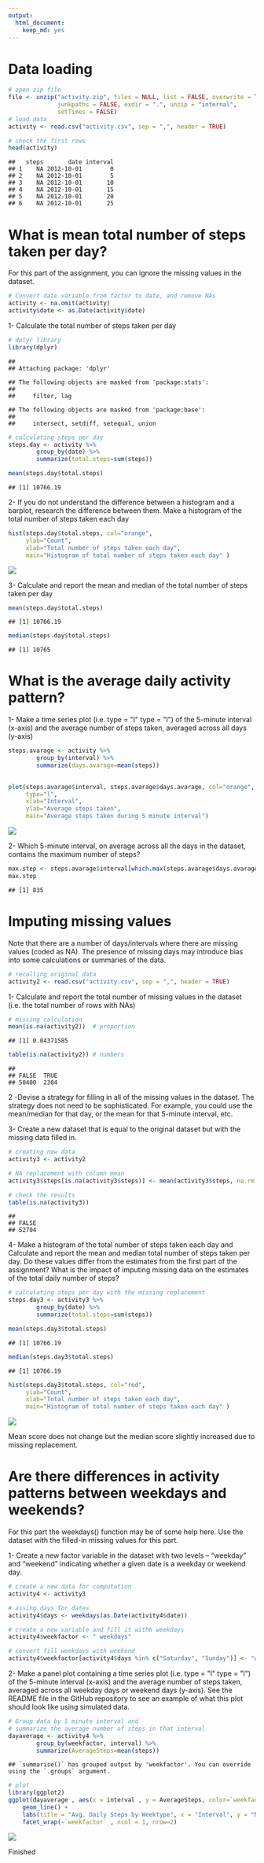 ```yaml
---
output: 
  html_document: 
    keep_md: yes
---
```



# Data loading 




```r
# open zip file
file <- unzip("activity.zip", files = NULL, list = FALSE, overwrite = TRUE,
              junkpaths = FALSE, exdir = ".", unzip = "internal",
              setTimes = FALSE)
# load data
activity <- read.csv("activity.csv", sep = ",", header = TRUE)

# check the first rows
head(activity)
```

```
##   steps       date interval
## 1    NA 2012-10-01        0
## 2    NA 2012-10-01        5
## 3    NA 2012-10-01       10
## 4    NA 2012-10-01       15
## 5    NA 2012-10-01       20
## 6    NA 2012-10-01       25
```



# What is mean total number of steps taken per day?

For this part of the assignment, you can ignore the missing values in the dataset.


```r
# Convert date variable from factor to date, and remove NAs
activity <- na.omit(activity)
activity$date <- as.Date(activity$date)
```

1- Calculate the total number of steps taken per day


```r
# dplyr library
library(dplyr)
```

```
## 
## Attaching package: 'dplyr'
```

```
## The following objects are masked from 'package:stats':
## 
##     filter, lag
```

```
## The following objects are masked from 'package:base':
## 
##     intersect, setdiff, setequal, union
```

```r
# calculating steps per day
steps.day <- activity %>% 
        group_by(date) %>% 
        summarize(total.steps=sum(steps))

mean(steps.day$total.steps)
```

```
## [1] 10766.19
```

2- If you do not understand the difference between a histogram and a barplot, research the difference between them. Make a histogram of the total number of steps taken each day


```r
hist(steps.day$total.steps, col="orange", 
     ylab="Count", 
     xlab="Total number of steps taken each day",
     main="Histogram of total number of steps taken each day" )
```

![](PA1_template_files/figure-html/unnamed-chunk-4-1.png)<!-- -->

3- Calculate and report the mean and median of the total number of steps taken per day


```r
mean(steps.day$total.steps)
```

```
## [1] 10766.19
```

```r
median(steps.day$total.steps)
```

```
## [1] 10765
```


# What is the average daily activity pattern?

1- Make a time series plot (i.e. type = "l" type = "l") of the 5-minute interval (x-axis) and the average number of steps taken, averaged across all days (y-axis)


```r
steps.avarage <- activity %>% 
        group_by(interval) %>% 
        summarize(days.avarage=mean(steps))
    

plot(steps.avarage$interval, steps.avarage$days.avarage, col="orange",
     type="l",
     xlab="Interval",
     ylab="Average steps taken",
     main="Average steps taken during 5 minute interval")
```

![](PA1_template_files/figure-html/unnamed-chunk-6-1.png)<!-- -->

2- Which 5-minute interval, on average across all the days in the dataset, contains the maximum number of steps?


```r
max.step <- steps.avarage$interval[which.max(steps.avarage$days.avarage)]
max.step
```

```
## [1] 835
```

# Imputing missing values
Note that there are a number of days/intervals where there are missing values (coded as NA). The presence of missing days may introduce bias into some calculations or summaries of the data.


```r
# recalling original data
activity2 <- read.csv("activity.csv", sep = ",", header = TRUE)
```

1- Calculate and report the total number of missing values in the dataset (i.e. the total number of rows with NAs)

```r
# missing calculation
mean(is.na(activity2))  # proportion
```

```
## [1] 0.04371585
```

```r
table(is.na(activity2)) # numbers
```

```
## 
## FALSE  TRUE 
## 50400  2304
```



2 -Devise a strategy for filling in all of the missing values in the dataset. The strategy does not need to be sophisticated. For example, you could use the mean/median for that day, or the mean for that 5-minute interval, etc.

3- Create a new dataset that is equal to the original dataset but with the missing data filled in.


```r
# creating new data
activity3 <- activity2

# NA replacement with column mean
activity3$steps[is.na(activity3$steps)] <- mean(activity3$steps, na.rm = TRUE)

# check the results
table(is.na(activity3))
```

```
## 
## FALSE 
## 52704
```


4- Make a histogram of the total number of steps taken each day and Calculate and report the mean and median total number of steps taken per day. Do these values differ from the estimates from the first part of the assignment? What is the impact of imputing missing data on the estimates of the total daily number of steps?


```r
# calculating steps per day with the missing replacement
steps.day3 <- activity3 %>% 
        group_by(date) %>% 
        summarize(total.steps=sum(steps))

mean(steps.day3$total.steps)
```

```
## [1] 10766.19
```

```r
median(steps.day3$total.steps)
```

```
## [1] 10766.19
```

```r
hist(steps.day3$total.steps, col="red", 
     ylab="Count", 
     xlab="Total number of steps taken each day",
     main="Histogram of total number of steps taken each day" )
```

![](PA1_template_files/figure-html/unnamed-chunk-11-1.png)<!-- -->

Mean score does not change but the median score slightly increased due to missing replacement. 

# Are there differences in activity patterns between weekdays and weekends?

For this part the weekdays() function may be of some help here. Use the dataset with the filled-in missing values for this part.

1- Create a new factor variable in the dataset with two levels – “weekday” and “weekend” indicating whether a given date is a weekday or weekend day.


```r
# create a new data for computation
activity4 <- activity3

# assing days for dates
activity4$days <- weekdays(as.Date(activity4$date))

# create a new variable and fill it withh weekdays
activity4$weekfactor <- " weekdays"

# convert fill weekdays with weekend
activity4$weekfactor[activity4$days %in% c("Saturday", "Sunday")] <- "weekend"
```


2- Make a panel plot containing a time series plot (i.e. type = "l" type = "l") of the 5-minute interval (x-axis) and the average number of steps taken, averaged across all weekday days or weekend days (y-axis). See the README file in the GitHub repository to see an example of what this plot should look like using simulated data.


```r
# Group data by 5 minute interval and 
# summarize the average number of steps in that interval
dayaverage <- activity4 %>%
        group_by(weekfactor, interval) %>%
        summarize(AverageSteps=mean(steps))
```

```
## `summarise()` has grouped output by 'weekfactor'. You can override using the `.groups` argument.
```

```r
# plot
library(ggplot2)
ggplot(dayaverage , aes(x = interval , y = AverageSteps, color=`weekfactor`)) +
    geom_line() +
    labs(title = "Avg. Daily Steps by Weektype", x = "Interval", y = "No. of Steps") + 
    facet_wrap(~`weekfactor` , ncol = 1, nrow=2)
```

![](PA1_template_files/figure-html/unnamed-chunk-13-1.png)<!-- -->

Finished

